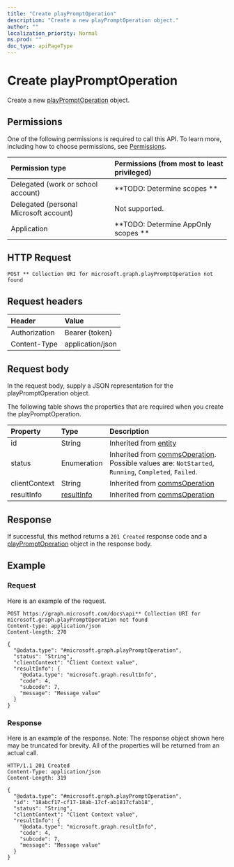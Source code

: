 ```yaml
---
title: "Create playPromptOperation"
description: "Create a new playPromptOperation object."
author: ""
localization_priority: Normal
ms.prod: ""
doc_type: apiPageType
---
```


# Create playPromptOperation

Create a new [playPromptOperation](../resources/playpromptoperation.md) object.

## Permissions
One of the following permissions is required to call this API. To learn more, including how to choose permissions, see [Permissions](/concepts/permissions-reference.md).

|Permission type|Permissions (from most to least privileged)|
|:---|:---|
|Delegated (work or school account)|**TODO: Determine scopes **|
|Delegated (personal Microsoft account)|Not supported.|
|Application|**TODO: Determine AppOnly scopes **|

## HTTP Request
<!-- {
  "blockType": "ignored"
}
-->
``` http
POST ** Collection URI for microsoft.graph.playPromptOperation not found
```

## Request headers
|Header|Value|
|:---|:---|
|Authorization|Bearer {token}|
|Content-Type|application/json|

## Request body
In the request body, supply a JSON representation for the playPromptOperation object.

The following table shows the properties that are required when you create the playPromptOperation.

|Property|Type|Description|
|:---|:---|:---|
|id|String| Inherited from [entity](../resources/entity.md)|
|status|Enumeration| Inherited from [commsOperation](../resources/commsOperation.md). Possible values are: `NotStarted`, `Running`, `Completed`, `Failed`.|
|clientContext|String| Inherited from [commsOperation](../resources/commsOperation.md)|
|resultInfo|[resultInfo](../resources/resultInfo.md)| Inherited from [commsOperation](../resources/commsOperation.md)|



## Response
If successful, this method returns a `201 Created` response code and a [playPromptOperation](../resources/playpromptoperation.md) object in the response body.

## Example

### Request
Here is an example of the request.
<!-- {
  "blockType": "request",
  "name": "create_playpromptoperation_from_"
}
-->
``` http
POST https://graph.microsoft.com/docs\api** Collection URI for microsoft.graph.playPromptOperation not found
Content-type: application/json
Content-length: 270

{
  "@odata.type": "#microsoft.graph.playPromptOperation",
  "status": "String",
  "clientContext": "Client Context value",
  "resultInfo": {
    "@odata.type": "microsoft.graph.resultInfo",
    "code": 4,
    "subcode": 7,
    "message": "Message value"
  }
}
```

### Response
Here is an example of the response. Note: The response object shown here may be truncated for brevity. All of the properties will be returned from an actual call.
<!-- {
  "blockType": "response",
  "truncated": true,
  "@odata.type": "microsoft.graph.playpromptoperation"
}
-->
``` http
HTTP/1.1 201 Created
Content-Type: application/json
Content-Length: 319

{
  "@odata.type": "#microsoft.graph.playPromptOperation",
  "id": "18abcf17-cf17-18ab-17cf-ab1817cfab18",
  "status": "String",
  "clientContext": "Client Context value",
  "resultInfo": {
    "@odata.type": "microsoft.graph.resultInfo",
    "code": 4,
    "subcode": 7,
    "message": "Message value"
  }
}
```

